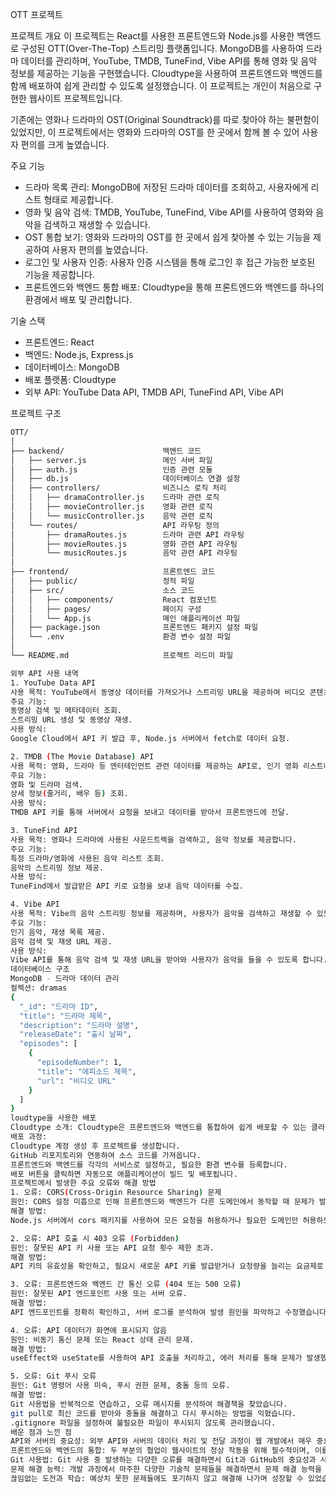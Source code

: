  OTT 프로젝트

 프로젝트 개요
이 프로젝트는 React를 사용한 프론트엔드와 Node.js를 사용한 백엔드로 구성된 OTT(Over-The-Top) 스트리밍 플랫폼입니다. MongoDB를 사용하여 드라마 데이터를 관리하며, YouTube, TMDB, TuneFind, Vibe API를 통해 영화 및 음악 정보를 제공하는 기능을 구현했습니다. Cloudtype을 사용하여 프론트엔드와 백엔드를 함께 배포하여 쉽게 관리할 수 있도록 설정했습니다. 이 프로젝트는 개인이 처음으로 구현한 웹사이트 프로젝트입니다.

기존에는 영화나 드라마의 OST(Original Soundtrack)를 따로 찾아야 하는 불편함이 있었지만, 이 프로젝트에서는 영화와 드라마의 OST를 한 곳에서 함께 볼 수 있어 사용자 편의를 크게 높였습니다.

 주요 기능
- 드라마 목록 관리: MongoDB에 저장된 드라마 데이터를 조회하고, 사용자에게 리스트 형태로 제공합니다.
- 영화 및 음악 검색: TMDB, YouTube, TuneFind, Vibe API를 사용하여 영화와 음악을 검색하고 재생할 수 있습니다.
- OST 통합 보기: 영화와 드라마의 OST를 한 곳에서 쉽게 찾아볼 수 있는 기능을 제공하여 사용자 편의를 높였습니다.
- 로그인 및 사용자 인증: 사용자 인증 시스템을 통해 로그인 후 접근 가능한 보호된 기능을 제공합니다.
- 프론트엔드와 백엔드 통합 배포: Cloudtype을 통해 프론트엔드와 백엔드를 하나의 환경에서 배포 및 관리합니다.

 기술 스택
- 프론트엔드: React
- 백엔드: Node.js, Express.js
- 데이터베이스: MongoDB
- 배포 플랫폼: Cloudtype
- 외부 API: YouTube Data API, TMDB API, TuneFind API, Vibe API

 프로젝트 구조
```bash
OTT/
│
├── backend/                      백엔드 코드
│   ├── server.js                 메인 서버 파일
│   ├── auth.js                   인증 관련 모듈
│   ├── db.js                     데이터베이스 연결 설정
│   ├── controllers/              비즈니스 로직 처리
│   │   ├── dramaController.js    드라마 관련 로직
│   │   ├── movieController.js    영화 관련 로직
│   │   └── musicController.js    음악 관련 로직
│   └── routes/                   API 라우팅 정의
│       ├── dramaRoutes.js        드라마 관련 API 라우팅
│       ├── movieRoutes.js        영화 관련 API 라우팅
│       └── musicRoutes.js        음악 관련 API 라우팅
│
├── frontend/                     프론트엔드 코드
│   ├── public/                   정적 파일
│   ├── src/                      소스 코드
│   │   ├── components/           React 컴포넌트
│   │   ├── pages/                페이지 구성
│   │   └── App.js                메인 애플리케이션 파일
│   ├── package.json              프론트엔드 패키지 설정 파일
│   └── .env                      환경 변수 설정 파일
│
└── README.md                     프로젝트 리드미 파일

외부 API 사용 내역
1. YouTube Data API
사용 목적: YouTube에서 동영상 데이터를 가져오거나 스트리밍 URL을 제공하여 비디오 콘텐츠를 사용자에게 제공.
주요 기능:
동영상 검색 및 메타데이터 조회.
스트리밍 URL 생성 및 동영상 재생.
사용 방식:
Google Cloud에서 API 키 발급 후, Node.js 서버에서 fetch로 데이터 요청.

2. TMDB (The Movie Database) API
사용 목적: 영화, 드라마 등 엔터테인먼트 관련 데이터를 제공하는 API로, 인기 영화 리스트나 드라마 정보를 제공합니다.
주요 기능:
영화 및 드라마 검색.
상세 정보(줄거리, 배우 등) 조회.
사용 방식:
TMDB API 키를 통해 서버에서 요청을 보내고 데이터를 받아서 프론트엔드에 전달.

3. TuneFind API
사용 목적: 영화나 드라마에 사용된 사운드트랙을 검색하고, 음악 정보를 제공합니다.
주요 기능:
특정 드라마/영화에 사용된 음악 리스트 조회.
음악의 스트리밍 정보 제공.
사용 방식:
TuneFind에서 발급받은 API 키로 요청을 보내 음악 데이터를 수집.

4. Vibe API
사용 목적: Vibe의 음악 스트리밍 정보를 제공하며, 사용자가 음악을 검색하고 재생할 수 있도록 합니다.
주요 기능:
인기 음악, 재생 목록 제공.
음악 검색 및 재생 URL 제공.
사용 방식:
Vibe API를 통해 음악 검색 및 재생 URL을 받아와 사용자가 음악을 들을 수 있도록 합니다.
데이터베이스 구조
MongoDB - 드라마 데이터 관리
컬렉션: dramas
{
  "_id": "드라마 ID",
  "title": "드라마 제목",
  "description": "드라마 설명",
  "releaseDate": "출시 날짜",
  "episodes": [
    {
      "episodeNumber": 1,
      "title": "에피소드 제목",
      "url": "비디오 URL"
    }
  ]
}
loudtype을 사용한 배포
Cloudtype 소개: Cloudtype은 프론트엔드와 백엔드를 통합하여 쉽게 배포할 수 있는 클라우드 플랫폼입니다. CI/CD 기능을 제공하여 코드 업데이트 시 자동으로 배포가 가능합니다.
배포 과정:
Cloudtype 계정 생성 후 프로젝트를 생성합니다.
GitHub 리포지토리와 연동하여 소스 코드를 가져옵니다.
프론트엔드와 백엔드를 각각의 서비스로 설정하고, 필요한 환경 변수를 등록합니다.
배포 버튼을 클릭하면 자동으로 애플리케이션이 빌드 및 배포됩니다.
프로젝트에서 발생한 주요 오류와 해결 방법
1. 오류: CORS(Cross-Origin Resource Sharing) 문제
원인: CORS 설정 미흡으로 인해 프론트엔드와 백엔드가 다른 도메인에서 동작할 때 문제가 발생.
해결 방법:
Node.js 서버에서 cors 패키지를 사용하여 모든 요청을 허용하거나 필요한 도메인만 허용하도록 설정했습니다.

2. 오류: API 호출 시 403 오류 (Forbidden)
원인: 잘못된 API 키 사용 또는 API 요청 횟수 제한 초과.
해결 방법:
API 키의 유효성을 확인하고, 필요시 새로운 API 키를 발급받거나 요청량을 늘리는 요금제로 업그레이드했습니다.

3. 오류: 프론트엔드와 백엔드 간 통신 오류 (404 또는 500 오류)
원인: 잘못된 API 엔드포인트 사용 또는 서버 오류.
해결 방법:
API 엔드포인트를 정확히 확인하고, 서버 로그를 분석하여 발생 원인을 파악하고 수정했습니다.

4. 오류: API 데이터가 화면에 표시되지 않음
원인: 비동기 통신 문제 또는 React 상태 관리 문제.
해결 방법:
useEffect와 useState를 사용하여 API 호출을 처리하고, 에러 처리를 통해 문제가 발생했을 때 사용자에게 알림을 표시했습니다.

5. 오류: Git 푸시 오류
원인: Git 명령어 사용 미숙, 푸시 권한 문제, 충돌 등의 오류.
해결 방법:
Git 사용법을 반복적으로 연습하고, 오류 메시지를 분석하여 해결책을 찾았습니다.
git pull로 최신 코드를 받아와 충돌을 해결하고 다시 푸시하는 방법을 익혔습니다.
.gitignore 파일을 설정하여 불필요한 파일이 푸시되지 않도록 관리했습니다.
배운 점과 느낀 점
API와 서버의 중요성: 외부 API와 서버의 데이터 처리 및 전달 과정이 웹 개발에서 매우 중요한 역할을 한다는 것을 배웠습니다.
프론트엔드와 백엔드의 통합: 두 부분의 협업이 웹사이트의 정상 작동을 위해 필수적이며, 이를 위한 데이터 처리와 API 설계의 중요성을 실감했습니다.
Git 사용법: Git 사용 중 발생하는 다양한 오류를 해결하면서 Git과 GitHub의 중요성과 사용법을 익히게 되었습니다.
문제 해결 능력: 개발 과정에서 마주한 다양한 기술적 문제들을 해결하면서 문제 해결 능력을 키웠습니다.
끊임없는 도전과 학습: 예상치 못한 문제들에도 포기하지 않고 해결해 나가며 성장할 수 있었습니다.
